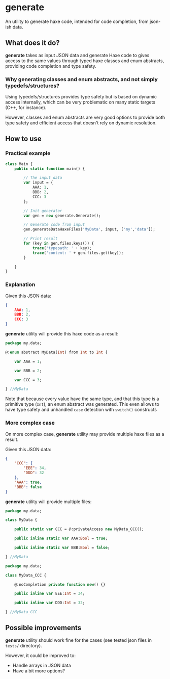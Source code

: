 # generate

An utility to generate haxe code, intended for code completion, from json-ish data.

## What does it do?

**generate** takes as input JSON data and generate Haxe code to gives access to the same values through typed haxe classes and enum abstracts, providing code completion and type safety.

### Why generating classes and enum abstracts, and not simply typedefs/structures?

Using typedefs/structures provides type safety but is based on dynamic access internally, which can be very problematic on many static targets (C++, for instance).

However, classes and enum abstracts are very good options to provide both type safety and efficient access that doesn't rely on dynamic resolution.

## How to use

### Practical example

```haxe
class Main {
    public static function main() {

        // The input data
        var input = {
            AAA: 1,
            BBB: 2,
            CCC: 3
        };

        // Init generator
        var gen = new generate.Generate();

        // Generate code from input
        gen.generateDataHaxeFiles('MyData', input, ['my','data']);

        // Print result
        for (key in gen.files.keys()) {
            trace('typepath: ' + key);
            trace('content: ' + gen.files.get(key));
        }

    }
}
```

### Explanation

Given this JSON data:

```json
{
    AAA: 1,
    BBB: 2,
    CCC: 3
}
```

**generate** utility will provide this haxe code as a result:

```haxe
package my.data;

@:enum abstract MyData(Int) from Int to Int {

    var AAA = 1;

    var BBB = 2;

    var CCC = 3;

} //MyData
```

Note that because every value have the same type, and that this type is a primitive type (`Int`), an enum abstract was generated. This even allows to have type safety and unhandled `case` detection with `switch()` constructs

### More complex case

On more complex case, **generate** utility may provide multiple haxe files as a result.

Given this JSON data:

```json
{
    "CCC": {
        "EEE": 34,
        "DDD": 32
    },
    "AAA": true,
    "BBB": false
}
```

**generate** utility will provide multiple files:

```haxe
package my.data;

class MyData {

    public static var CCC = @:privateAccess new MyData_CCC();

    public inline static var AAA:Bool = true;

    public inline static var BBB:Bool = false;

} //MyData
```

```haxe
package my.data;

class MyData_CCC {

    @:noCompletion private function new() {}

    public inline var EEE:Int = 34;

    public inline var DDD:Int = 32;

} //MyData_CCC
```

## Possible improvements

**generate** utility should work fine for the cases (see tested json files in `tests/` directory).

However, it could be improved to:

- Handle arrays in JSON data
- Have a bit more options?
